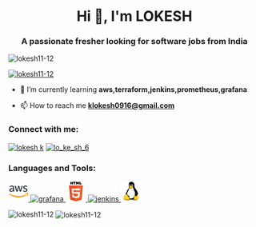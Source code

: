 <h1 align="center">Hi 👋, I'm LOKESH</h1>
<h3 align="center">A passionate fresher looking for software jobs from India</h3>

<p align="left"> <img src="https://komarev.com/ghpvc/?username=lokesh11-12&label=Profile%20views&color=0e75b6&style=flat" alt="lokesh11-12" /> </p>

<p align="left"> <a href="https://github.com/ryo-ma/github-profile-trophy"><img src="https://github-profile-trophy.vercel.app/?username=lokesh11-12" alt="lokesh11-12" /></a> </p>

- 🌱 I’m currently learning **aws,terraform,jenkins,prometheus,grafana**

- 📫 How to reach me **klokesh0916@gmail.com**

<h3 align="left">Connect with me:</h3>
<p align="left">
<a href="https://www.linkedin.com/in/lokesh-k-99b09320b/" target="blank"><img align="center" src="https://raw.githubusercontent.com/rahuldkjain/github-profile-readme-generator/master/src/images/icons/Social/linked-in-alt.svg" alt="lokesh k" height="30" width="40" /></a>
<a href="https://instagram.com/lo_ke_sh_6" target="blank"><img align="center" src="https://raw.githubusercontent.com/rahuldkjain/github-profile-readme-generator/master/src/images/icons/Social/instagram.svg" alt="lo_ke_sh_6" height="30" width="40" /></a>
</p>

<h3 align="left">Languages and Tools:</h3>
<p align="left"> <a href="https://aws.amazon.com" target="_blank" rel="noreferrer"> <img src="https://raw.githubusercontent.com/devicons/devicon/master/icons/amazonwebservices/amazonwebservices-original-wordmark.svg" alt="aws" width="40" height="40"/> </a> <a href="https://grafana.com" target="_blank" rel="noreferrer"> <img src="https://www.vectorlogo.zone/logos/grafana/grafana-icon.svg" alt="grafana" width="40" height="40"/> </a> <a href="https://www.w3.org/html/" target="_blank" rel="noreferrer"> <img src="https://raw.githubusercontent.com/devicons/devicon/master/icons/html5/html5-original-wordmark.svg" alt="html5" width="40" height="40"/> </a> <a href="https://www.jenkins.io" target="_blank" rel="noreferrer"> <img src="https://www.vectorlogo.zone/logos/jenkins/jenkins-icon.svg" alt="jenkins" width="40" height="40"/> </a> <a href="https://www.linux.org/" target="_blank" rel="noreferrer"> <img src="https://raw.githubusercontent.com/devicons/devicon/master/icons/linux/linux-original.svg" alt="linux" width="40" height="40"/> </a> </p>

<p><img align="left" src="https://github-readme-stats.vercel.app/api/top-langs?username=lokesh11-12&show_icons=true&locale=en&layout=compact" alt="lokesh11-12" /></p>

<p>&nbsp;<img align="center" src="https://github-readme-stats.vercel.app/api?username=lokesh11-12&show_icons=true&locale=en" alt="lokesh11-12" /></p>
